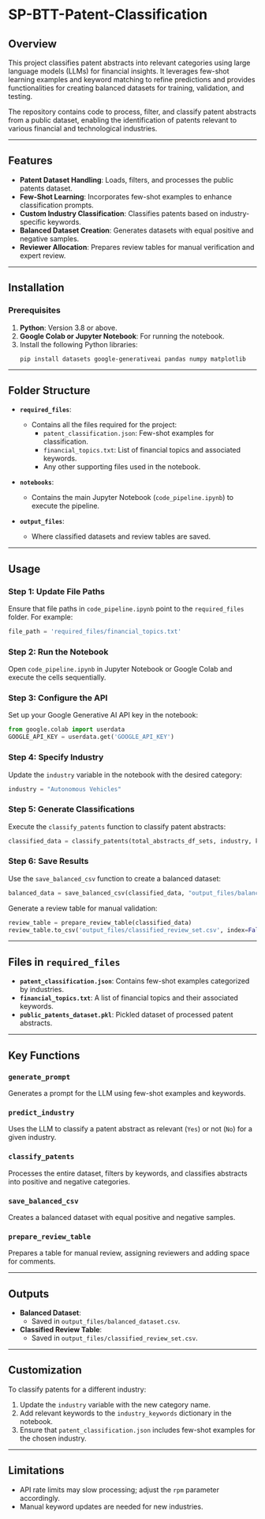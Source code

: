 # SP-BTT-Patent-Classification

## Overview
This project classifies patent abstracts into relevant categories using large language models (LLMs) for financial insights. It leverages few-shot learning examples and keyword matching to refine predictions and provides functionalities for creating balanced datasets for training, validation, and testing.

The repository contains code to process, filter, and classify patent abstracts from a public dataset, enabling the identification of patents relevant to various financial and technological industries.

---

## Features
- **Patent Dataset Handling**: Loads, filters, and processes the public patents dataset.
- **Few-Shot Learning**: Incorporates few-shot examples to enhance classification prompts.
- **Custom Industry Classification**: Classifies patents based on industry-specific keywords.
- **Balanced Dataset Creation**: Generates datasets with equal positive and negative samples.
- **Reviewer Allocation**: Prepares review tables for manual verification and expert review.

---

## Installation

### Prerequisites
1. **Python**: Version 3.8 or above.
2. **Google Colab or Jupyter Notebook**: For running the notebook.
3. Install the following Python libraries:
   ```
   pip install datasets google-generativeai pandas numpy matplotlib
   ```

---

## Folder Structure
- **`required_files`**:
  - Contains all the files required for the project:
    - `patent_classification.json`: Few-shot examples for classification.
    - `financial_topics.txt`: List of financial topics and associated keywords.
    - Any other supporting files used in the notebook.

- **`notebooks`**:
  - Contains the main Jupyter Notebook (`code_pipeline.ipynb`) to execute the pipeline.

- **`output_files`**:
  - Where classified datasets and review tables are saved.

---

## Usage

### Step 1: Update File Paths
Ensure that file paths in `code_pipeline.ipynb` point to the `required_files` folder. For example:
```python
file_path = 'required_files/financial_topics.txt'
```

### Step 2: Run the Notebook
Open `code_pipeline.ipynb` in Jupyter Notebook or Google Colab and execute the cells sequentially.

### Step 3: Configure the API
Set up your Google Generative AI API key in the notebook:
```python
from google.colab import userdata
GOOGLE_API_KEY = userdata.get('GOOGLE_API_KEY')
```

### Step 4: Specify Industry
Update the `industry` variable in the notebook with the desired category:
```python
industry = "Autonomous Vehicles"
```

### Step 5: Generate Classifications
Execute the `classify_patents` function to classify patent abstracts:
```python
classified_data = classify_patents(total_abstracts_df_sets, industry, keywords, few_shot_examples)
```

### Step 6: Save Results
Use the `save_balanced_csv` function to create a balanced dataset:
```python
balanced_data = save_balanced_csv(classified_data, "output_files/balanced_dataset.csv", industry)
```
Generate a review table for manual validation:
```python
review_table = prepare_review_table(classified_data)
review_table.to_csv('output_files/classified_review_set.csv', index=False)
```

---

## Files in `required_files`
- **`patent_classification.json`**: Contains few-shot examples categorized by industries.
- **`financial_topics.txt`**: A list of financial topics and their associated keywords.
- **`public_patents_dataset.pkl`**: Pickled dataset of processed patent abstracts.

---

## Key Functions

### `generate_prompt`
Generates a prompt for the LLM using few-shot examples and keywords.

### `predict_industry`
Uses the LLM to classify a patent abstract as relevant (`Yes`) or not (`No`) for a given industry.

### `classify_patents`
Processes the entire dataset, filters by keywords, and classifies abstracts into positive and negative categories.

### `save_balanced_csv`
Creates a balanced dataset with equal positive and negative samples.

### `prepare_review_table`
Prepares a table for manual review, assigning reviewers and adding space for comments.

---

## Outputs
- **Balanced Dataset**:
  - Saved in `output_files/balanced_dataset.csv`.
- **Classified Review Table**:
  - Saved in `output_files/classified_review_set.csv`.

---

## Customization
To classify patents for a different industry:
1. Update the `industry` variable with the new category name.
2. Add relevant keywords to the `industry_keywords` dictionary in the notebook.
3. Ensure that `patent_classification.json` includes few-shot examples for the chosen industry.

---

## Limitations
- API rate limits may slow processing; adjust the `rpm` parameter accordingly.
- Manual keyword updates are needed for new industries.
